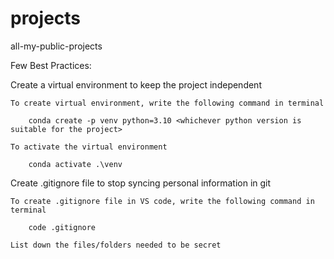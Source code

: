 # projects
all-my-public-projects


Few Best Practices:

Create a virtual environment to keep the project independent

    To create virtual environment, write the following command in terminal

        conda create -p venv python=3.10 <whichever python version is suitable for the project>

    To activate the virtual environment 

        conda activate .\venv

Create .gitignore file to stop syncing personal information in git

    To create .gitignore file in VS code, write the following command in terminal

        code .gitignore

    List down the files/folders needed to be secret

